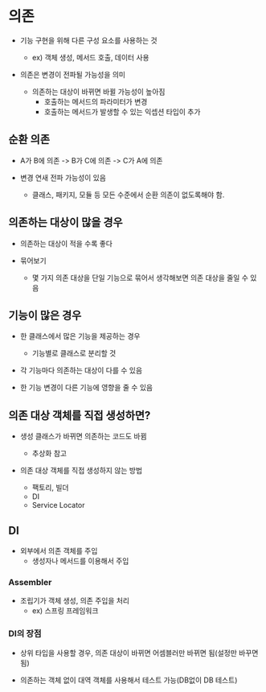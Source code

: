 # 의존

- 기능 구현을 위해 다른 구성 요소를 사용하는 것
    - ex) 객체 생성, 메서드 호출, 데이터 사용

- 의존은 변경이 전파될 가능성을 의미
    - 의존하는 대상이 바뀌면 바뀔 가능성이 높아짐
        - 호출하는 메서드의 파라미터가 변경
        - 호출하는 메서드가 발생할 수 있는 익셉션 타입이 추가

## 순환 의존

- A가 B에 의존 -> B가 C에 의존 -> C가 A에 의존

- 변경 연새 전파 가능성이 있음
    - 클래스, 패키지, 모듈 등 모든 수준에서 순환 의존이 없도록해야 함.

## 의존하는 대상이 많을 경우

- 의존하는 대상이 적을 수록 좋다

- 묶어보기
    - 몇 가지 의존 대상을 단일 기능으로 묶어서 생각해보면 의존 대상을 줄일 수 있음

## 기능이 많은 경우

- 한 클래스에서 많은 기능을 제공하는 경우
    - 기능별로 클래스로 분리할 것

- 각 기능마다 의존하는 대상이 다를 수 있음

- 한 기능 변경이 다른 기능에 영향을 줄 수 있음

## 의존 대상 객체를 직접 생성하면?

- 생성 클래스가 바뀌면 의존하는 코드도 바뀜
    - 추상화 참고

- 의존 대상 객체를 직접 생성하지 않는 방법
    - 팩토리, 빌더
    - DI
    - Service Locator

## DI

- 외부에서 의존 객체를 주입
    - 생성자나 메서드를 이용해서 주입

### Assembler

- 조립기가 객체 생성, 의존 주입을 처리
    - ex) 스프링 프레임워크

### DI의 장점

- 상위 타입을 사용할 경우, 의존 대상이 바뀌면 어셈블러만 바뀌면 됨(설정만 바꾸면 됨)

- 의존하는 객체 없이 대역 객체를 사용해서 테스트 가능(DB없이 DB 테스트)

